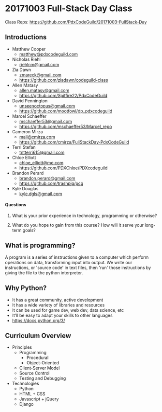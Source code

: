 # 20171003 Full-Stack Day Class

Class Reps: https://github.com/PdxCodeGuild/20171003-FullStack-Day

## Introductions

- Matthew Cooper
  - [matthew@pdxcodeguild.com](mailto:matthew@pdxcodeguild.com)
- Nicholas Riehl
  - [riehlnm@gmail.com](mailto:riehlnm@gmail.com)
- Zia Dawn
  - [zmareck@gmail.com](mailto:zmareck@gmail.com)
  - https://github.com/ziadawn/codeguild-class
- Allen Matasy
  - [allen.matasy@gmail.com](mailto:allen.matasy@gmail.com)
  - https://github.com/Spitfire22/PdxCodeGuild
- David Pennington
  - [unseenoctopus@gmail.com](mailto:unseenoctopus@gmail.com)
  - https://github.com/mootfowl/dp_pdxcodeguild
- Marcel Schaeffer
  - [mschaeffer53@gmail.com](mailto:mschaeffer53@gmail.com)
  - https://github.com/mschaeffer53/Marcel_repo
- Cameron Mirza
  - [mail@cmirza.com](mailto:mail@cmirza.com)
  - https://github.com/cmirza/FullStackDay-PdxCodeGuild
- Terri Stefan
  - [tntterri615@gmail.com](mailto:tntterri615@gmail.com)
- Chloe Elliott
  - [chloe_elliott@me.com](mailto:chloe_elliott@me.com)
  - https://github.com/PDXChloe/PDXcodeguild
- Brandon Perard
  - [brandon.perard@gmail.com](mailto:brandon.perard@gmail.com)
  - https://github.com/trashpig/pcg
- Kyle Douglas
  - [kyle.dgls@gmail.com](mailto:kyle.dgls@gmail.com)



#### Questions

1. What is your prior experience in technology, programming or otherwise?

2. What do you hope to gain from this course? How will it serve your long-term goals?



## What is programming?

A program is a series of instructions given to a computer which perform operations on data, transforming input into output. We write our instructions, or 'source code' in text files, then 'run' those instructions by giving the file to the python interpreter.

## Why Python?

- It has a great community, active development
- It has a wide variety of libraries and resources
- It can be used for game dev, web dev, data science, etc
- It'll be easy to adapt your skills to other languages
- https://docs.python.org/3/

## Curriculum Overview

- Principles
    - Programming
        - Procedural
        - Object-Oriented
    - Client-Server Model
    - Source Control
    - Testing and Debugging
- Technologies
    - Python
    - HTML + CSS
    - Javascript + jQuery
    - Django



